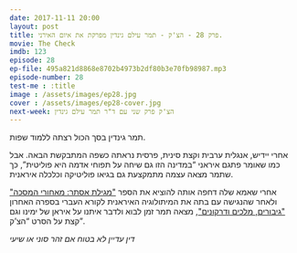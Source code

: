 ```yaml
---
date: 2017-11-11 20:00
layout: post
title: פרק 28 - הצ'ק - תמר עילם גינדין מפרקת את איום האירני.
movie: The Check
imdb: 123
episode: 28
ep-file: 495a821d8868e8702b4973b2df80b3e70fb98987.mp3
episode-number: 28
test-me : :title
image : /assets/images/ep28.jpg
cover : /assets/images/ep28-cover.jpg
next-week: הצ'ק פרק שני עם ד"ר תמר עילם גינדין
---
```


תמר גינדין בסך הכול רצתה ללמוד שפות.

אחרי יידיש, אנגלית ערבית וקצת סינית, פרסית נראתה כשפה המתבקשת הבאה. אבל כמו שאומר פתגם איראני “במדינה הזו גם שיחה על תפוחי אדמה היא פוליטית”, כך שתמר מצאה עצמה מתמקצעת גם בגיאו פוליטיקה וכלכלה איראנית.

אחרי שאמא שלה דחפה אותה להוציא את הספר ["מגילת אסתר: מאחורי המסכה"](https://www.zeresh.co.il/books/esther/)
ולאחר שהנגישה עם בתה את המיתולוגיה האיראנית לקורא העברי בספרה האחרון ["גיבורים, מלכים ודרקונים"](https://www.zeresh.co.il/books/mythology/),
מצאה תמר זמן לבוא ולדבר איתנו על איראן של ימינו וגם קצת על הסרט “הצ’ק”.
 
*דין עדיין לא בטוח אם זהר סוני או שיעי*

